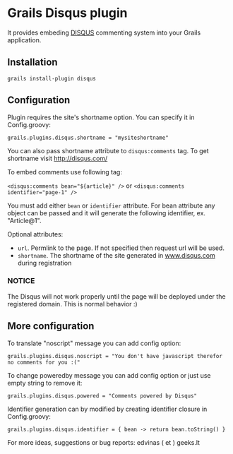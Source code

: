 # Grails Disqus plugin

It provides embeding [DISQUS](http://disqus.com) commenting system into your Grails application.

## Installation

`grails install-plugin disqus`

## Configuration

Plugin requires the site's shortname option. You can specify it in Config.groovy:

`grails.plugins.disqus.shortname = "mysiteshortname"`

You can also pass shortname attribute to `disqus:comments` tag. To get shortname visit http://disqus.com/

To embed comments use following tag:

`<disqus:comments bean="${article}" />`
or
`<disqus:comments identifier="page-1" />`

You must add either `bean` or `identifier` attribute. For bean attribute any object can be passed and it will generate
the following identifier, ex. "Article@1".

Optional attributes:

- `url`. Permlink to the page. If not specified then request url will be used.
- `shortname`. The shortname of the site generated in www.disqus.com during registration

### NOTICE
The Disqus will not work properly until the page will be deployed under the registered domain. This is normal behavior :)

## More configuration

To translate "noscript" message you can add config option:

`grails.plugins.disqus.noscript = "You don't have javascript therefor no comments for you :("`


To change poweredby message you can add config option or just use empty string to remove it:

`grails.plugins.disqus.powered = "Comments powered by Disqus"`


Identifier generation can by modified by creating identifier closure in Config.groovy:

`grails.plugins.disqus.identifier = { bean ->
    return bean.toString()
}`


For more ideas, suggestions or bug reports:
edvinas ( et ) geeks.lt




